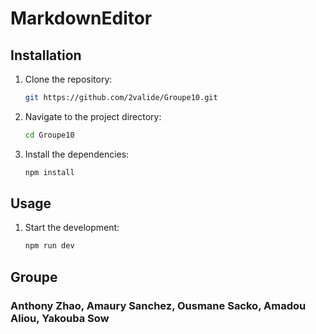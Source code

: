 # MarkdownEditor

## Installation

1. Clone the repository:
    ```sh
    git https://github.com/2valide/Groupe10.git
    ```
2. Navigate to the project directory:
    ```sh
    cd Groupe10
    ```
3. Install the dependencies:
    ```sh
    npm install
    ```

## Usage

1. Start the development:
    ```sh
    npm run dev
    ```

## Groupe

### Anthony Zhao, Amaury Sanchez, Ousmane Sacko, Amadou Aliou, Yakouba Sow

